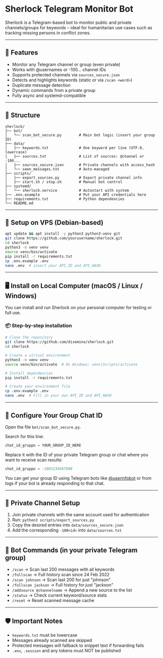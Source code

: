 # Sherlock Telegram Monitor Bot

Sherlock is a Telegram-based bot to monitor public and private channels/groups for keywords – ideal for humanitarian use cases such as tracking missing persons in conflict zones.

---

## 🔧 Features

- Monitor any Telegram channel or group (even private)
- Works with @usernames or -100... channel IDs
- Supports protected channels via `sources_secure.json`
- Detects and highlights keywords (static or via `/scan <word>`)
- Duplicate message detection
- Dynamic commands from a private group
- Fully async and systemd-compatible

---

## 📁 Structure

```
sherlock/
├── bot/
│   └── scan_bot_secure.py        # Main bot logic (insert your group ID)
├── data/
│   ├── keywords.txt              # One keyword per line (UTF-8, lowercase)
│   ├── sources.txt               # List of sources: @channel or -100...
│   ├── sources_secure.json       # Private channels with access_hash
│   └── seen_messages.txt         # Auto-managed
├── scripts/
│   ├── export_sources.py         # Export private channel info
│   ├── start.sh / stop.sh        # Manual bot control
├── systemd/
│   └── sherlock.service          # Autostart with system
├── .env.example                  # Put your API credentials here
├── requirements.txt              # Python dependencies
└── README.md
```

---

## 🚀 Setup on VPS (Debian-based)

```bash
apt update && apt install -y python3 python3-venv git
git clone https://github.com/yourusername/sherlock.git
cd sherlock
python3 -m venv venv
source venv/bin/activate
pip install -r requirements.txt
cp .env.example .env
nano .env  # insert your API_ID and API_HASH
```

---

## 🖥️ Install on Local Computer (macOS / Linux / Windows)

You can install and run Sherlock on your personal computer for testing or full use.

### 📦 Step-by-step installation

```bash
# Clone the repository
git clone https://github.com/disemino/sherlock.git
cd sherlock

# Create a virtual environment
python3 -m venv venv
source venv/bin/activate  # On Windows: venv\Scripts\activate

# Install dependencies
pip install -r requirements.txt

# Create your environment file
cp .env.example .env
nano .env  # Fill in your own API_ID and API_HASH
```

---

## 🔐 Configure Your Group Chat ID

Open the file `bot/scan_bot_secure.py`.

Search for this line:

```python
chat_id_gruppo = YOUR_GROUP_ID_HERE
```

Replace it with the ID of your private Telegram group or chat where you want to receive scan results:

```python
chat_id_gruppo = -1001234567890
```

You can get your group ID using Telegram bots like [@userinfobot](https://t.me/userinfobot) or from logs if your bot is already responding to that chat.

---

## 🔐 Private Channel Setup

1. Join private channels with the same account used for authentication
2. Run: `python3 scripts/export_sources.py`
3. Copy the desired entries into `data/sources_secure.json`
4. Add the corresponding `-100<id>` into `data/sources.txt`

---

## 💬 Bot Commands (in your private Telegram group)

- `/scan` → Scan last 200 messages with all keywords
- `/fullscan` → Full history scan since 24 Feb 2022
- `/scan johnson` → Scan last 200 for just "johnson"
- `/fullscan jackson` → Full history for just "jackson"
- `/addsource @channelname` → Append a new source to the list
- `/status` → Check current keyword/source stats
- `/reset` → Reset scanned message cache

---

## 🛡️ Important Notes

- `keywords.txt` must be lowercase
- Messages already scanned are skipped
- Protected messages will fallback to snippet text if forwarding fails
- `.env`, `.session` and any tokens must NOT be published
